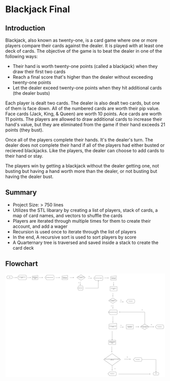 # Blackjack Final

<h2>Introduction</h2>
 Blackjack, also known as twenty-one, is a card game where one or more players compare their cards against the dealer. It is played with at least one deck of cards. The objective of the game is to beat the dealer in one of the following ways:
 
<ul>
 <li>Their hand is worth twenty-one points (called a blackjack) when they draw their first two cards</li>
 <li>Reach a final score that's higher than the dealer without exceeding twenty-one points</li>
 <li>Let the dealer exceed twenty-one points when they hit additional cards (the dealer busts)</li>
</ul>

Each player is dealt two cards. The dealer is also dealt two cards, but one of them is face down. All of the numbered cards are worth their pip value. Face cards (Jack, King, & Queen) are worth 10 points. Ace cards are worth 11 points. The players are allowed to draw additional cards to increase their hand's value, but they are eliminated from the game if their hand exceeds 21 points (they bust). 

Once all of the players complete their hands. It's the dealer's turn. The dealer does not complete their hand if all of the players had either busted or recieved blackjacks. Like the players, the dealer can choose to add cards to their hand or stay.

The players win by getting a blackjack without the dealer getting one, not busting but having a hand worth more than the dealer, or not busting but having the dealer bust.


<h2>Summary</h2>
<ul>
 <li>Project Size: > 750 lines</li>
 <li>Utilizes the STL libarary by creating a list of players, stack of cards, a map of card names, and vectors to shuffle the cards</li>
 <li>Players are iterated through multiple times for them to create their account, and add a wager</li>
 <li>Recursion is used once to iterate through the list of players</li>
 <li>In the end, A recursive sort is used to sort players by score</li>
 <li>A Quarternary tree is traversed and saved inside a stack to create the card deck</li>
</ul>

<h2>Flowchart</h2>
<img src="https://raw.githubusercontent.com/jaireddjawed/blackjack/master/Blank%20Diagram.png" />
